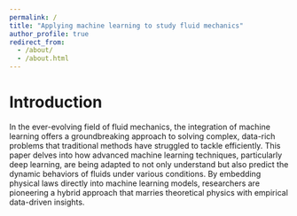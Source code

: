 ```yaml
---
permalink: /
title: "Applying machine learning to study fluid mechanics"
author_profile: true
redirect_from: 
  - /about/
  - /about.html
---
```



Introduction
======
In the ever-evolving field of fluid mechanics, the integration of machine learning offers a groundbreaking approach to solving complex, data-rich problems that traditional methods have struggled to tackle efficiently. This paper delves into how advanced machine learning techniques, particularly deep learning, are being adapted to not only understand but also predict the dynamic behaviors of fluids under various conditions. By embedding physical laws directly into machine learning models, researchers are pioneering a hybrid approach that marries theoretical physics with empirical data-driven insights.
